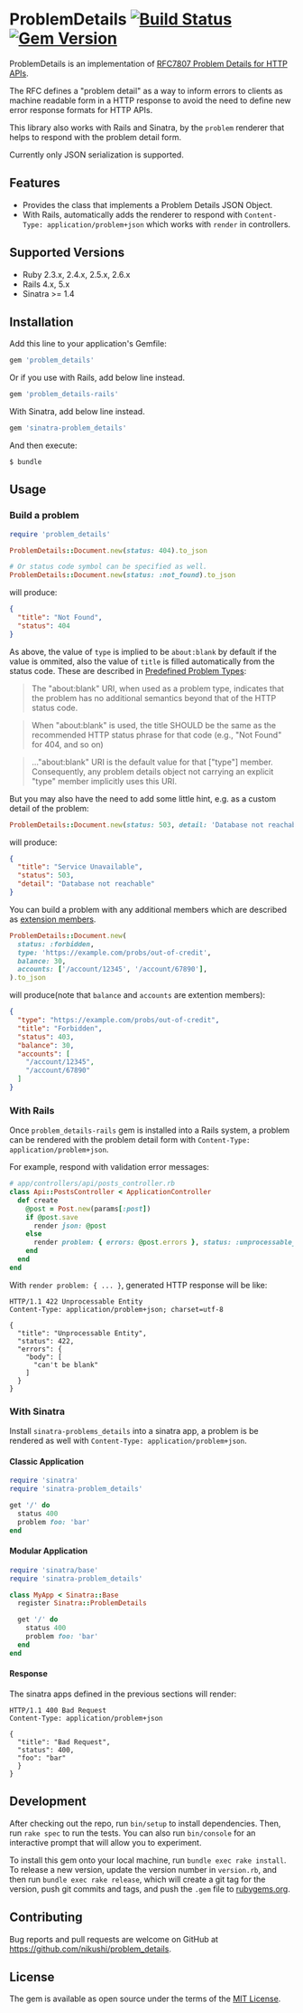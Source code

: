 # ProblemDetails [![Build Status](https://travis-ci.org/nikushi/problem_details.svg?branch=master)](https://travis-ci.org/nikushi/problem_details) [![Gem Version](https://badge.fury.io/rb/problem_details.svg)](https://badge.fury.io/rb/problem_details)

ProblemDetails is an implementation of [RFC7807 Problem Details for HTTP APIs](https://tools.ietf.org/html/rfc7807).

The RFC defines a "problem detail" as a way to inform errors to clients as machine readable form in a HTTP response
to avoid the need to define new error response formats for HTTP APIs.

This library also works with Rails and Sinatra, by the `problem` renderer that helps to respond with the problem detail form.

Currently only JSON serialization is supported.

## Features

* Provides the class that implements a Problem Details JSON Object.
* With Rails, automatically adds the renderer to respond with `Content-Type: application/problem+json` which works with `render` in controllers.

## Supported Versions

* Ruby 2.3.x, 2.4.x, 2.5.x, 2.6.x
* Rails 4.x, 5.x
* Sinatra >= 1.4

## Installation

Add this line to your application's Gemfile:

```ruby
gem 'problem_details'
```

Or if you use with Rails, add below line instead.

```ruby
gem 'problem_details-rails'
```

With Sinatra, add below line instead.

```ruby
gem 'sinatra-problem_details'
```

And then execute:

    $ bundle

## Usage

### Build a problem

```ruby
require 'problem_details'

ProblemDetails::Document.new(status: 404).to_json

# Or status code symbol can be specified as well.
ProblemDetails::Document.new(status: :not_found).to_json
```

will produce:

```json
{
  "title": "Not Found",
  "status": 404
}
```

As above, the value of `type` is implied to be `about:blank` by default if the value is ommited, also the value of `title` is filled automatically from the status code. These are described in [Predefined Problem Types](https://tools.ietf.org/html/rfc7807#section-4.2):

> The "about:blank" URI, when used as a problem type, indicates that the problem has no additional semantics beyond that of the HTTP status code.

> When "about:blank" is used, the title SHOULD be the same as the recommended HTTP status phrase for that code (e.g., "Not Found" for 404, and so on)

> ..."about:blank" URI is the default value for that ["type"] member.  Consequently, any problem details object not carrying an explicit "type" member implicitly uses this URI.

But you may also have the need to add some little hint, e.g. as a custom detail of the problem:

```ruby
ProblemDetails::Document.new(status: 503, detail: 'Database not reachable').to_json
```

will produce:

```json
{
  "title": "Service Unavailable",
  "status": 503,
  "detail": "Database not reachable"
}
```

You can build a problem with any additional members which are described as [extension members](https://tools.ietf.org/html/rfc7807#section-3.2).

```ruby
ProblemDetails::Document.new(
  status: :forbidden,
  type: 'https://example.com/probs/out-of-credit',
  balance: 30,
  accounts: ['/account/12345', '/account/67890'],
).to_json
```

will produce(note that `balance` and `accounts` are extention members):

```json
{
  "type": "https://example.com/probs/out-of-credit",
  "title": "Forbidden",
  "status": 403,
  "balance": 30,
  "accounts": [
    "/account/12345",
    "/account/67890"
  ]
}
```

### With Rails

Once `problem_details-rails` gem is installed into a Rails system, a problem can be rendered with the problem detail form with `Content-Type: application/problem+json`.

For example, respond with validation error messages:

```ruby
# app/controllers/api/posts_controller.rb
class Api::PostsController < ApplicationController
  def create
    @post = Post.new(params[:post])
    if @post.save
      render json: @post
    else
      render problem: { errors: @post.errors }, status: :unprocessable_entity
    end
  end
end
```

With `render problem: { ... }`, generated HTTP response will be like:

```
HTTP/1.1 422 Unprocessable Entity
Content-Type: application/problem+json; charset=utf-8

{
  "title": "Unprocessable Entity",
  "status": 422,
  "errors": {
    "body": [
      "can't be blank"
    ]
  }
}
```

### With Sinatra

Install `sinatra-problems_details` into a sinatra app, a problem is be rendered as well with `Content-Type: application/problem+json`.

#### Classic Application

```ruby
require 'sinatra'
require 'sinatra-problem_details'

get '/' do
  status 400
  problem foo: 'bar'
end
```

#### Modular Application

```ruby
require 'sinatra/base'
require 'sinatra-problem_details'

class MyApp < Sinatra::Base
  register Sinatra::ProblemDetails

  get '/' do
    status 400
    problem foo: 'bar'
  end
end
```

#### Response

The sinatra apps defined in the previous sections will render:

```
HTTP/1.1 400 Bad Request
Content-Type: application/problem+json

{
  "title": "Bad Request",
  "status": 400,
  "foo": "bar"
  }
}
```

## Development

After checking out the repo, run `bin/setup` to install dependencies. Then, run `rake spec` to run the tests. You can also run `bin/console` for an interactive prompt that will allow you to experiment.

To install this gem onto your local machine, run `bundle exec rake install`. To release a new version, update the version number in `version.rb`, and then run `bundle exec rake release`, which will create a git tag for the version, push git commits and tags, and push the `.gem` file to [rubygems.org](https://rubygems.org).

## Contributing

Bug reports and pull requests are welcome on GitHub at https://github.com/nikushi/problem_details.

## License

The gem is available as open source under the terms of the [MIT License](https://opensource.org/licenses/MIT).
